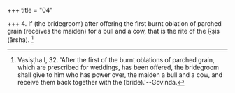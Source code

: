+++
title = "04"

+++
4. If (the bridegroom) after offering the first burnt oblation of parched grain (receives the maiden) for a bull and a cow, that is the rite of the Ṛṣis (ārsha). [^4] 


[^4]:  Vasiṣṭha I, 32. 'After the first of the burnt oblations of parched grain, which are prescribed for weddings, has been offered, the bridegroom shall give to him who has power over, the maiden a bull and a cow, and receive them back together with the (bride).'--Govinda.
